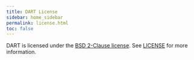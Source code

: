 ```yaml
---
title: DART License
sidebar: home_sidebar
permalink: license.html
toc: false
---
```


DART is licensed under the [BSD 2-Clause license](https://opensource.org/licenses/BSD-2-Clause). See [LICENSE](https://github.com/dartsim/dart/blob/master/LICENSE) for more information.

